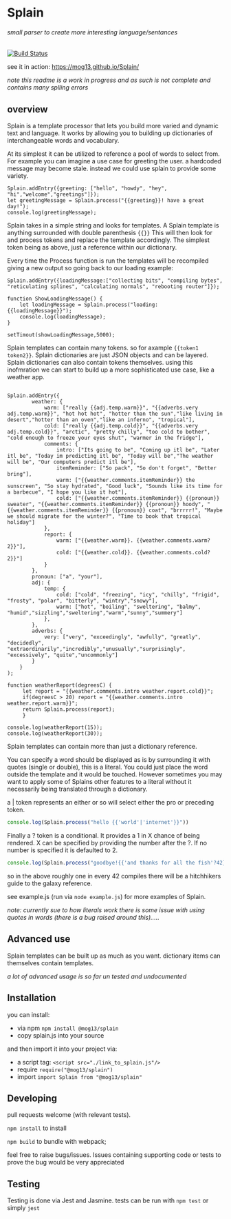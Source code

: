 # Splain
###### small parser to create more interesting language/sentances

[![Build Status](https://travis-ci.org/mog13/Splain.svg?branch=master)](https://travis-ci.org/mog13/Splain)

see it in action: https://mog13.github.io/Splain/

*note this readme is a work in progress and as such is not complete and contains many splling errors*

## overview
Splain is a template processor that lets you build more varied and dynamic text and language. It works by allowing you to building up dictionaries of
interchangeable words and vocabulary.

At its simplest it can be utilized to reference a pool of words to select from. For example you can imagine a use case for greeting the user. a hardcoded message may become stale.
instead we could use splain to provide some variety. 

```JS
Splain.addEntry({greeting: ["hello", "howdy", "hey", "hi","welcome","greetings"]});
let greetingMessage = Splain.process("{{greeting}}! have a great day!");
console.log(greetingMessage);
```

Splain takes in a simple string and looks for templates. A Splain template is anything surrounded with double parenthesis `{{}}`
This will then look for and process tokens and replace the template accordingly. The simplest token being as above, just a reference within our dictionary.

Every time the Process function is run the templates will be recompiled giving a new output so going back to our loading example:

```JS
Splain.addEntry({loadingMessage:["collecting bits", "compiling bytes", "reticulating splines", "calculating normals", "rebooting router"]});

function ShowLoadingMessage() {
    let loadingMessage = Splain.process("loading: {{loadingMessage}}");
    console.log(loadingMessage);
}

setTimout(showLoadingMessage,5000);
```

Splain templates can contain many tokens. so for axample `{{token1 token2}}`. Splain dictionaries are just JSON objects and can be layered.
Splain dictionaries can also contain tokens themselves. using this inofmration we can start to build up a more sophisticated use case, like a weather app.

```JS

Splain.addEntry({
        weather: {
            warm: ["really {{adj.temp.warm}}", "{{adverbs.very adj.temp.warm}}", "hot hot hot", "hotter than the sun","like living in desert","hotter than an oven","like an inferno", "tropical"],
            cold: ["really {{adj.temp.cold}}", "{{adverbs.very adj.temp.cold}}", "arctic", "pretty chilly", "too cold to bother", "cold enough to freeze your eyes shut", "warmer in the fridge"],
            comments: {
                intro: ["Its going to be", "Coming up itl be", "Later itl be", "Today im predicting itl be", "Today will be","The weather will be", "Our computers predict itl be"],
                itemReminder: ["So pack", "So don't forget", "Better bring"],
                warm: ["{{weather.comments.itemReminder}} the sunscreen", "So stay hydrated", "Good luck", "Sounds like its time for a barbecue", "I hope you like it hot"],
                cold: ["{{weather.comments.itemReminder}} {{pronoun}} sweater", "{{weather.comments.itemReminder}} {{pronoun}} hoody", "{{weather.comments.itemReminder}} {{pronoun}} coat", "brrrrr!", "Maybe we should migrate for the winter?", "Time to book that tropical holiday"]
            },
            report: {
                warm: ["{{weather.warm}}. {{weather.comments.warm?2}}"],
                cold: ["{{weather.cold}}. {{weather.comments.cold?2}}"]
            }
        },
        pronoun: ["a", "your"],
        adj: {
            temp: {
                cold: ["cold", "freezing", "icy", "chilly", "frigid", "frosty", "polar", "bitterly", "wintry","snowy"],
                warm: ["hot", "boiling", "sweltering", "balmy", "humid","sizzling","sweltering","warm","sunny","summery"]
            },
        },
        adverbs: {
            very: ["very", "exceedingly", "awfully", "greatly", "decidedly", "extraordinarily","incredibly","unusually","surprisingly", "excessively", "quite","uncommonly"]
        }
    }
);

function weatherReport(degreesC) {
     let report = "{{weather.comments.intro weather.report.cold}}";
     if(degreesC > 20) report = "{{weather.comments.intro weather.report.warm}}";
     return Splain.process(report);
     }

console.log(weatherReport(15));
console.log(weatherReport(30));

```
Splain templates can contain more than just a dictionary reference. 

You can specify a word should be displayed as is by surrounding it with quotes (single or double), this is a literal. You could just place the word outside the template and it would be touched.
However sometimes you may want to apply some of Splains other features to a literal without it necessarily being translated through a dictionary.

a | token represents an either or so will select either the pro or preceding token. 

```js
console.log(Splain.process("hello {{'world'|'internet'}}"))
```

Finally a ? token is a conditional. It provides a 1 in X chance of being rendered. X can be specified by providing the number after the ?.
If no number is specified it is defaulted to 2.

```js
console.log(Splain.process("goodbye!{{'and thanks for all the fish'?42}}"))
```

so in the above roughly one in every 42 compiles there will be a hitchhikers guide to the galaxy reference. 

see example.js (run via `node example.js`) for more examples of Splain.

*note: currently sue to how literals work there is some issue with using quotes in words (there is a bug raised around this).....*

## Advanced use
Splain templates can be built up as much as you want. dictionary items can themselves contain templates.

*a lot of advanced usage is so far un tested and undocumented*

## Installation
you can install:

* via npm `npm install @mog13/splain`
* copy splain.js into your source

and then import it into your project via:

* a script tag: `<script src="./link_to_splain.js"/>`
* require `require("@mog13/splain")`
* import `import Splain from "@mog13/splain"`

## Developing
pull requests welcome (with relevant tests). 

`npm install` to install

`npm build` to bundle with webpack;

feel free to raise bugs/issues. Issues containing supporting code or tests to prove the bug would be very appreciated

## Testing
Testing is done via Jest and Jasmine.
tests can be run with `npm test` or simply `jest`
